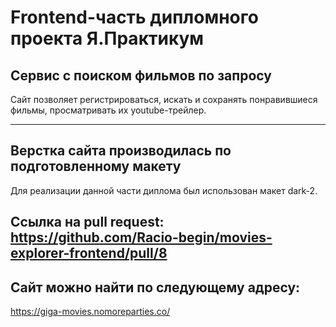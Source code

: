 # Frontend-часть дипломного проекта Я.Практикум

## Сервис с поиском фильмов по запросу
Сайт позволяет регистрироваться, искать и сохранять понравившиеся фильмы, просматривать их youtube-трейлер.

 --- 

## Верстка сайта производилась по подготовленному макету
Для реализации данной части диплома был использован макет dark-2.


## Ссылка на pull request: https://github.com/Racio-begin/movies-explorer-frontend/pull/8


## Сайт можно найти по следующему адресу:
https://giga-movies.nomoreparties.co/
